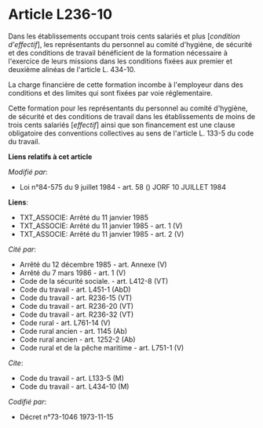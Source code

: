 # Article L236-10

Dans les établissements occupant trois cents salariés et plus [*condition d'effectif*], les représentants du personnel au
comité d'hygiène, de sécurité et des conditions de travail bénéficient de la formation nécessaire à l'exercice de leurs
missions dans les conditions fixées aux premier et deuxième alinéas de l'article L. 434-10.

La charge financière de cette formation incombe à l'employeur dans des conditions et des limites qui sont fixées par voie
réglementaire.

Cette formation pour les représentants du personnel au comité d'hygiène, de sécurité et des conditions de travail dans les
établissements de moins de trois cents salariés [*effectif*] ainsi que son financement est une clause obligatoire des
conventions collectives au sens de l'article L. 133-5 du code du travail.

**Liens relatifs à cet article**

_Modifié par_:

  - Loi n°84-575 du 9 juillet 1984 - art. 58 () JORF 10 JUILLET 1984

**Liens**:

  - TXT_ASSOCIE: Arrêté du 11 janvier 1985
  - TXT_ASSOCIE: Arrêté du 11 janvier 1985 - art. 1 (V)
  - TXT_ASSOCIE: Arrêté du 11 janvier 1985 - art. 2 (V)

_Cité par_:

  - Arrêté du 12 décembre 1985 - art. Annexe (V)
  - Arrêté du 7 mars 1986 - art. 1 (V)
  - Code de la sécurité sociale. - art. L412-8 (VT)
  - Code du travail - art. L451-1 (AbD)
  - Code du travail - art. R236-15 (VT)
  - Code du travail - art. R236-20 (VT)
  - Code du travail - art. R236-32 (VT)
  - Code rural - art. L761-14 (V)
  - Code rural ancien - art. 1145 (Ab)
  - Code rural ancien - art. 1252-2 (Ab)
  - Code rural et de la pêche maritime - art. L751-1 (V)

_Cite_:

  - Code du travail - art. L133-5 (M)
  - Code du travail - art. L434-10 (M)

_Codifié par_:

  - Décret n°73-1046 1973-11-15
